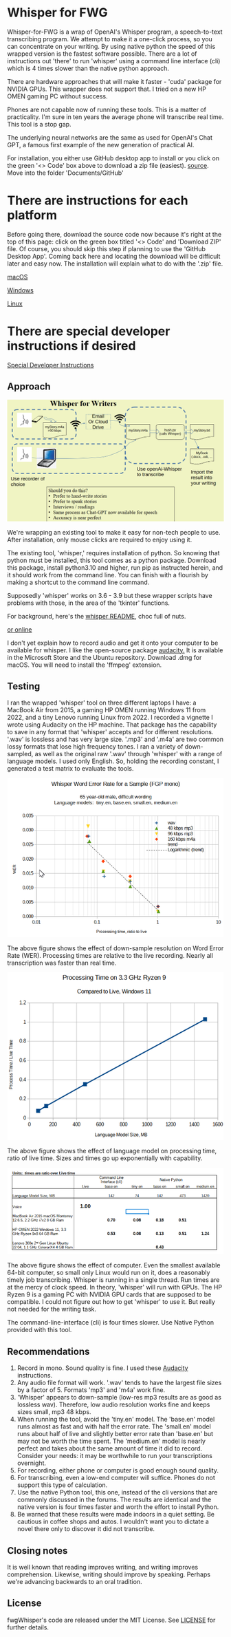 # Whisper for FWG
Whisper-for-FWG is a wrap of OpenAI's Whisper program, a speech-to-text transcribing program.   We attempt to make it a one-click process, so you can concentrate on your writing.  By using native python the speed of this wrapped version is the fastest software possible.  There are a lot of instructions out 'there' to run 'whisper' using a command line interface (cli) which is 4 times slower than the native python approach.

There are hardware approaches that will make it faster  - 'cuda' package for NVIDIA GPUs.   This wrapper does not support that.   I tried on a new HP OMEN gaming PC without success.

Phones are not capable now of running these tools.   This is a matter of practicality.   I'm sure in ten years the average phone will transcribe real time.  This tool is a stop gap.

The underlying neural
networks are the same as used for OpenAI's Chat GPT, a famous first example of the new generation of practical AI.

For installation, you either use GitHub desktop app to install or you click on the green '<> Code' box above to download a zip file (easiest).  [source](https://github.com/davegutz/fwgWhisper).   Move into the folder 'Documents/GitHub'

# There are instructions for each platform
Before going there, download the source code now because it's right at the top of this page:  click on the green box titled '<> Code' and 'Download ZIP' file.   Of course, you should skip this step if planning to use the 'GitHub Desktop App'.  Coming back here and locating the download will be difficult later and easy now.   The installation will explain what to do with the '.zip' file.

[macOS](doc/FAQ_macos.md)

[Windows](doc/FAQ_windows.md)

[Linux](doc/FAQ_linux.md)

# There are special developer instructions if desired
[Special Developer Instructions](doc/DEVELOPER.md)

## Approach

![Approach](doc/Whisper-FWG.png)

We're wrapping an existing tool to make it easy for non-tech people to use.  After installation, only mouse clicks are required to enjoy using it.

The existing tool, 'whisper,' requires installation of python.   So knowing that python must be installed, this tool comes as a python package.   Download this package, install python3.10 and higher, run pip as instructed herein, and it should work from the command line.   You can finish with a flourish by making a shortcut to the command line command.

Supposedly 'whisper' works on 3.6 - 3.9 but these wrapper scripts have problems with those, in the area of the 'tkinter' functions.

For background, here's the [whisper README](Whisper-README.md), choc full of nuts.

[or online](https://github.com/openai/whisper)

I don't yet explain how to record audio and get it onto your computer to be available for whisper.  I like the open-source package [audacity.](https://www.audacityteam.org/)  It is available in the Microsoft Store and the Ubuntu repository.  Download .dmg for macOS.   You will need to install the 'ffmpeg' extension. 

## Testing
I ran the wrapped 'whisper' tool on three different laptops I have:  a MacBook Air from 2015, a gaming HP OMEN running Windows 11 from 2022, and a tiny Lenovo running Linux from 2022.   I recorded a vignette I wrote using Audacity on the HP machine.  That package has the capability to save in any format that 'whisper' accepts and for different resolutions.  '.wav' is lossless and has very large size.   '.mp3' and '.m4a' are two common lossy formats that lose high frequency tones.  I ran a variety of down-sampled, as well as the original raw '.wav' through 'whisper' with a range of language models.   I used only English.   So, holding the recording constant, I generated a test matrix to evaluate the tools.

![WER](samples_good/WER/WER%20FGP.png)

The above figure shows the effect of down-sample resolution on Word Error Rate (WER).   Processing times are relative to the live recording.   Nearly all transcription was faster than real time.

![TIME](samples_good/WER/Process%20Time%20FGP.png)

The above figure shows the effect of language model on processing time, ratio of live time.   Sizes and times go up exponentially with capability.

![TIME](samples_good/WER/Platform.png)

The above figure shows the effect of computer.  Even the smallest available 64-bit computer, so small only Linux would run on it, does a reasonably timely job transcribing.  Whisper is running in a single thread.  Run times are at the mercy of clock speed.  In theory, 'whisper' will run with GPUs.   The HP Ryzen 9 is a gaming PC with NVIDIA GPU cards that are supposed to be compatible.   I could not figure out how to get 'whisper' to use it.   But really not needed for the writing task.

The command-line-interface (cli) is four times slower.   Use Native Python provided with this tool.

## Recommendations
1. Record in mono.   Sound quality is fine.  I used these [Audacity](doc/INSTALL_audacity.md) instructions.
2. Any audio file format will work.  '.wav' tends to have the largest file sizes by a factor of 5.   Formats 'mp3' and 'm4a' work fine.
3. 'Whisper' appears to down-sample (low-res mp3 results are as good as lossless wav).   Therefore, low audio resolution works fine and keeps sizes small, mp3 48 kbps.
4. When running the tool, avoid the 'tiny.en' model.   The 'base.en' model runs almost as fast and with half the error rate.   The 'small.en' model runs about half of live and slightly better error rate than 'base.en' but may not be worth the time spent.   The 'medium.en' model is nearly perfect and takes about the same amount of time it did to record.  Consider your needs:  it may be worthwhile to run your transcriptions overnight.
5. For recording, either phone or computer is good enough sound quality.
6. For transcribing, even a low-end computer will suffice.  Phones do not support this type of calculation.
7. Use the native Python tool, this one, instead of the cli versions that are commonly discussed in the forums.  The results are identical and the native version is four times faster and worth the effort to install Python.
8. Be warned that these results were made indoors in a quiet setting.   Be cautious in coffee shops and autos.   I wouldn't want you to dictate a novel there only to discover it did not transcribe.

## Closing notes
It is well known that reading improves writing, and writing improves comprehension.   Likewise, writing should improve by speaking.   Perhaps we're advancing backwards to an oral tradition.

## License
fwgWhisper's code are released under the MIT License.
See [LICENSE](https://github.com/openai/whisper/blob/main/LICENSE) for further details.
